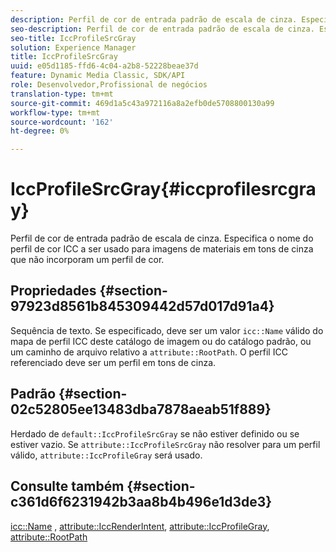 ```yaml
---
description: Perfil de cor de entrada padrão de escala de cinza. Especifica o nome do perfil de cor ICC a ser usado para imagens de materiais em tons de cinza que não incorporam um perfil de cor.
seo-description: Perfil de cor de entrada padrão de escala de cinza. Especifica o nome do perfil de cor ICC a ser usado para imagens de materiais em tons de cinza que não incorporam um perfil de cor.
seo-title: IccProfileSrcGray
solution: Experience Manager
title: IccProfileSrcGray
uuid: e05d1185-ffd6-4c04-a2b8-52228beae37d
feature: Dynamic Media Classic, SDK/API
role: Desenvolvedor,Profissional de negócios
translation-type: tm+mt
source-git-commit: 469d1a5c43a972116a8a2efb0de5708800130a99
workflow-type: tm+mt
source-wordcount: '162'
ht-degree: 0%

---
```



# IccProfileSrcGray{#iccprofilesrcgray}

Perfil de cor de entrada padrão de escala de cinza. Especifica o nome do perfil de cor ICC a ser usado para imagens de materiais em tons de cinza que não incorporam um perfil de cor.

## Propriedades {#section-97923d8561b845309442d57d017d91a4}

Sequência de texto. Se especificado, deve ser um valor `icc::Name` válido do mapa de perfil ICC deste catálogo de imagem ou do catálogo padrão, ou um caminho de arquivo relativo a `attribute::RootPath`. O perfil ICC referenciado deve ser um perfil em tons de cinza.

## Padrão {#section-02c52805ee13483dba7878aeab51f889}

Herdado de `default::IccProfileSrcGray` se não estiver definido ou se estiver vazio. Se `attribute::IccProfileSrcGray` não resolver para um perfil válido, `attribute::IccProfileGray` será usado.

## Consulte também {#section-c361d6f6231942b3aa8b4b496e1d3de3}

[icc::Name](../../../../../ir-api/material-cat/image-rendering-api-ref/c-ir-material-catalog/c-ir-icc-profile-map-reference/r-ir-name-icc.md#reference-7a293ede360e433782575f8f6a562ac2) ,  [attribute::IccRenderIntent](../../../../../ir-api/material-cat/image-rendering-api-ref/c-ir-material-catalog/c-ir-attributes-reference/r-ir-iccrenderintent.md#reference-3b80b7a4c25545a593c5076f318b5c40),  [attribute::IccProfileGray](../../../../../ir-api/material-cat/image-rendering-api-ref/c-ir-material-catalog/c-ir-attributes-reference/r-ir-iccprofilegray.md#reference-712f1d0dcca748df9aaf495681bb39e6),  [attribute::RootPath](../../../../../ir-api/material-cat/image-rendering-api-ref/c-ir-material-catalog/c-ir-attributes-reference/r-ir-rootpath.md#reference-a4d7c96b62e14fcbad1740c702f160f3)

